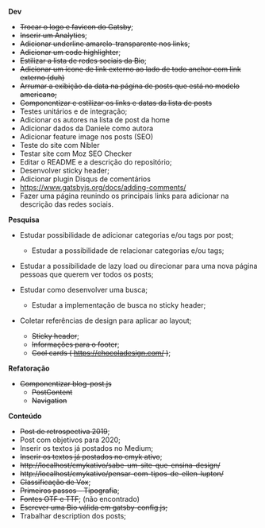**Dev**

- ~~Trocar o logo e favicon do Gatsby~~;
- ~~Inserir um Analytics~~;
- ~~Adicionar underline amarelo-transparente nos links~~;
- ~~Adicionar um code highlighter~~;
- ~~Estilizar a lista de redes sociais da Bio~~;
- ~~Adicionar um ícone de link externo ao lado de todo anchor com link externo (duh)~~
- ~~Arrumar a exibição da data na página de posts que está no modelo americano;~~
- ~~Componentizar e estilizar os links e datas da lista de posts~~
- Testes unitários e de integração;
- Adicionar os autores na lista de post da home
- Adicionar dados da Daniele como autora
- Adicionar feature image nos posts (SEO)
- Teste do site com Nibler
- Testar site com Moz SEO Checker
- Editar o README e a descrição do repositório;
- Desenvolver sticky header;
- Adicionar plugin Disqus de comentários
 - https://www.gatsbyjs.org/docs/adding-comments/
- Fazer uma página reunindo os principais links para adicionar na descrição das redes sociais. 

**Pesquisa**

- Estudar possibilidade de adicionar categorias e/ou tags por post;
  - Estudar a possibilidade de relacionar categorias e/ou tags;

- Estudar a possibilidade de lazy load ou direcionar para uma nova página pessoas que querem ver todos os posts;

- Estudar como desenvolver uma busca;
  - Estudar a implementação de busca no sticky header;
  
- Coletar referências de design para aplicar ao layout;
  - ~~Sticky header~~;
  - ~~Informações para o footer~~;
  - ~~Cool cards ( https://chocoladesign.com/ )~~;


**Refatoração**
  
- ~~Componentizar blog-post.js~~
  - ~~PostContent~~
  - ~~Navigation~~


**Conteúdo**

- ~~Post de retrospectiva 2019~~;
- Post com objetivos para 2020;
- Inserir os textos já postados no Medium;
- ~~Inserir os textos já postados no cmyk ativo~~;
 - ~~http://localhost/cmykativo/sabe-um-site-que-ensina-design/~~
 - ~~http://localhost/cmykativo/pensar-com-tipos-de-ellen-lupton/~~
 - ~~Classificação de Vox~~;
 - ~~Primeiros passos – Tipografia~~;
 - ~~Fontes OTF e TTF~~; (não encontrado)
- ~~Escrever uma Bio válida em gatsby-config.js;~~
- Trabalhar description dos posts;
